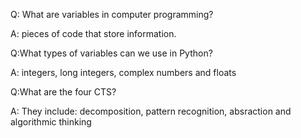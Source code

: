 Q: What are variables in computer programming?

A: pieces of code that store information. 

Q:What types of variables can we use in Python?

A: integers, long integers, complex numbers and floats

Q:What are the four CTS?

A: They include: decomposition, pattern recognition, absraction and algorithmic thinking

